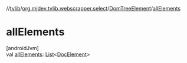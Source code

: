 //[tvlib](../../../index.md)/[org.mjdev.tvlib.webscrapper.select](../index.md)/[DomTreeElement](index.md)/[allElements](all-elements.md)

# allElements

[androidJvm]\
val [allElements](all-elements.md): [List](https://kotlinlang.org/api/latest/jvm/stdlib/kotlin.collections/-list/index.html)&lt;[DocElement](../-doc-element/index.md)&gt;
